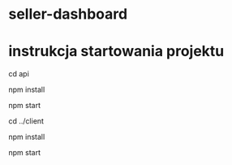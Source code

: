 # seller-dashboard

# instrukcja startowania projektu

cd api

npm install

npm start

cd ../client

npm install

npm start
